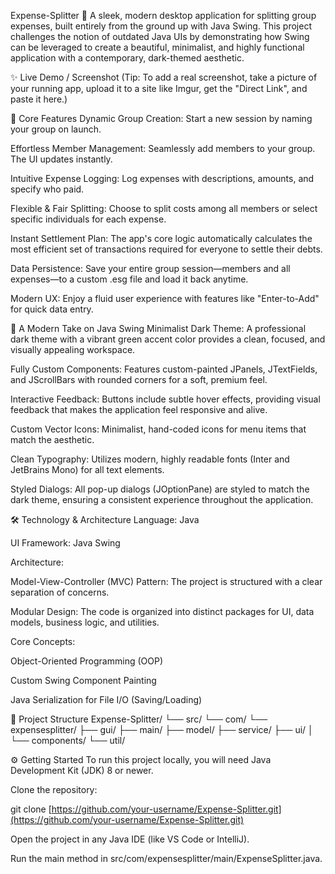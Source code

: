 Expense-Splitter 💸
A sleek, modern desktop application for splitting group expenses, built entirely from the ground up with Java Swing. This project challenges the notion of outdated Java UIs by demonstrating how Swing can be leveraged to create a beautiful, minimalist, and highly functional application with a contemporary, dark-themed aesthetic.

✨ Live Demo / Screenshot
(Tip: To add a real screenshot, take a picture of your running app, upload it to a site like Imgur, get the "Direct Link", and paste it here.)

🚀 Core Features
Dynamic Group Creation: Start a new session by naming your group on launch.

Effortless Member Management: Seamlessly add members to your group. The UI updates instantly.

Intuitive Expense Logging: Log expenses with descriptions, amounts, and specify who paid.

Flexible & Fair Splitting: Choose to split costs among all members or select specific individuals for each expense.

Instant Settlement Plan: The app's core logic automatically calculates the most efficient set of transactions required for everyone to settle their debts.

Data Persistence: Save your entire group session—members and all expenses—to a custom .esg file and load it back anytime.

Modern UX: Enjoy a fluid user experience with features like "Enter-to-Add" for quick data entry.

🎨 A Modern Take on Java Swing
Minimalist Dark Theme: A professional dark theme with a vibrant green accent color provides a clean, focused, and visually appealing workspace.

Fully Custom Components: Features custom-painted JPanels, JTextFields, and JScrollBars with rounded corners for a soft, premium feel.

Interactive Feedback: Buttons include subtle hover effects, providing visual feedback that makes the application feel responsive and alive.

Custom Vector Icons: Minimalist, hand-coded icons for menu items that match the aesthetic.

Clean Typography: Utilizes modern, highly readable fonts (Inter and JetBrains Mono) for all text elements.

Styled Dialogs: All pop-up dialogs (JOptionPane) are styled to match the dark theme, ensuring a consistent experience throughout the application.

🛠️ Technology & Architecture
Language: Java

UI Framework: Java Swing

Architecture:

Model-View-Controller (MVC) Pattern: The project is structured with a clear separation of concerns.

Modular Design: The code is organized into distinct packages for UI, data models, business logic, and utilities.

Core Concepts:

Object-Oriented Programming (OOP)

Custom Swing Component Painting

Java Serialization for File I/O (Saving/Loading)

📁 Project Structure
Expense-Splitter/
└── src/
    └── com/
        └── expensesplitter/
            ├── gui/
            ├── main/
            ├── model/
            ├── service/
            ├── ui/
            │   └── components/
            └── util/

⚙️ Getting Started
To run this project locally, you will need Java Development Kit (JDK) 8 or newer.

Clone the repository:

git clone [https://github.com/your-username/Expense-Splitter.git](https://github.com/your-username/Expense-Splitter.git)

Open the project in any Java IDE (like VS Code or IntelliJ).

Run the main method in src/com/expensesplitter/main/ExpenseSplitter.java.
